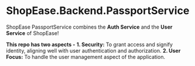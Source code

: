 # ShopEase.Backend.PassportService
ShopEase PassportService combines the **Auth Service** and the **User Service** of ShopEase!

**This repo has two aspects -**
  **1. Security:** To grant access and signify identity, aligning well with user authentication and authorization.
  **2. User Focus:** To handle the user management aspect of the application.
